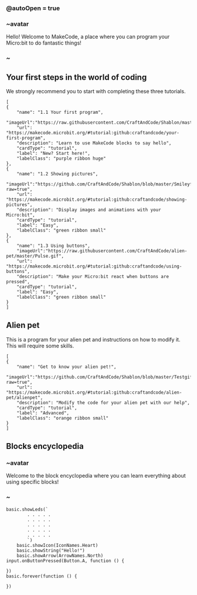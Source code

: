 ### @autoOpen = true
### ~avatar
Hello! Welcome to MakeCode, a place where you can program your Micro:bit to do fantastic things!
### ~
## Your first steps in the world of coding
We strongly recommend you to start with completing these three tutorials.

```codecard
[
{
    "name": "1.1 Your first program",
    "imageUrl":"https://raw.githubusercontent.com/CraftAndCode/Shablon/master/Petimage.svg",
    "url": "https://makecode.microbit.org/#tutorial:github:craftandcode/your-first-program", 
    "description": "Learn to use MakeCode blocks to say hello", 
    "cardType": "tutorial",
    "label": "New? Start here!",
    "labelClass": "purple ribbon huge"
},
{
    "name": "1.2 Showing pictures",
    "imageUrl":"https://github.com/CraftAndCode/Shablon/blob/master/Smileyface.jpg?raw=true",
    "url": "https://makecode.microbit.org/#tutorial:github:craftandcode/showing-pictures", 
    "description": "Display images and animations with your Micro:bit", 
    "cardType": "tutorial",
    "label": "Easy",
    "labelClass": "green ribbon small"
},
{
    "name": "1.3 Using buttons",
    "imageUrl":"https://raw.githubusercontent.com/CraftAndCode/alien-pet/master/Pulse.gif",
    "url": "https://makecode.microbit.org/#tutorial:github:craftandcode/using-buttons", 
    "description": "Make your Micro:bit react when buttons are pressed", 
    "cardType": "tutorial",
    "label": "Easy",
    "labelClass": "green ribbon small"
}
]
```
## Alien pet
This is a program for your alien pet and instructions on how to modify it. This will require some skills.
```codecard
[
{
    "name": "Get to know your alien pet!",
    "imageUrl":"https://github.com/CraftAndCode/Shablon/blob/master/Testgif.gif?raw=true",
    "url": "https://makecode.microbit.org/#tutorial:github:craftandcode/alien-pet/alienpet", 
    "description": "Modify the code for your alien pet with our help", 
    "cardType": "tutorial",
    "label": "Advanced",
    "labelClass": "orange ribbon small"
}
]
```

## Blocks encyclopedia
### ~avatar
Welcome to the block encyclopedia where you can learn everything about using specific blocks!
### ~
```cards
basic.showLeds(`
        . . . . .
        . . . . .
        . . . . .
        . . . . .
        . . . . .
        `)
    basic.showIcon(IconNames.Heart)
    basic.showString("Hello!")
    basic.showArrow(ArrowNames.North)
input.onButtonPressed(Button.A, function () {
	
})
basic.forever(function () {
    
})
```